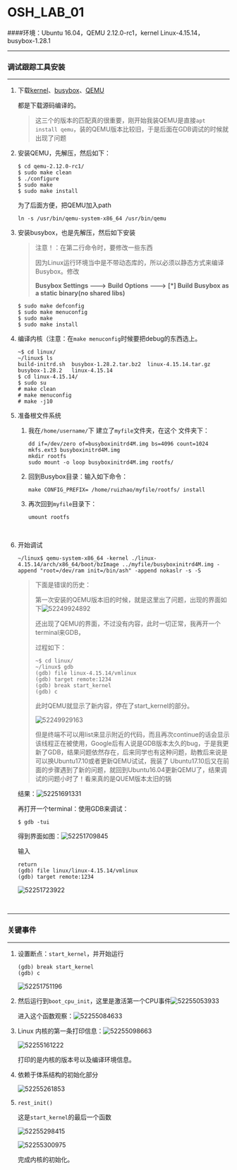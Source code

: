 # OSH_LAB_01

####环境：Ubuntu 16.04，QEMU 2.12.0-rc1，kernel Linux-4.15.14，busybox-1.28.1

---------------------

### 调试跟踪工具安装

-------------

1. 下载[kernel](https://www.kernel.org/)、[busybox](http://www.busybox.net/)、[QEMU](https://www.qemu.org/)

   都是下载源码编译的。

   > 这三个的版本的匹配真的很重要，刚开始我装QEMU是直接```apt install qemu```，装的QEMU版本比较旧，于是后面在GDB调试的时候就出现了问题

2. 安装QEMU，先解压，然后如下：

   ```shell
   $ cd qemu-2.12.0-rc1/
   $ sudo make clean
   $ ./configure 
   $ sudo make
   $ sudo make install
   ```

   为了后面方便，把QEMU加入path

   ```shell
   ln -s /usr/bin/qemu-system-x86_64 /usr/bin/qemu  
   ```

3. 安装busybox，也是先解压，然后如下安装

   > 注意！：在第二行命令时，要修改一些东西
   >
   > 因为Linux运行环境当中是不带动态库的，所以必须以静态方式来编译Busybox。修改
   >
   > **Busybox Settings --->** 
   >     **Build Options --->** 
   >          **[\*] Build Busybox as a static binary(no shared libs)**

   ```shell
   $ sudo make defconfig  
   $ sudo make menuconfig  
   $ sudo make 
   $ sudo make install 
   ```

2. 编译内核（注意：在``make menuconfig``时候要把debug的东西选上。

   ```
   ~$ cd linux/
   ~/linux$ ls
   build-initrd.sh  busybox-1.28.2.tar.bz2  linux-4.15.14.tar.gz
   busybox-1.28.2   linux-4.15.14
   $ cd linux-4.15.14/
   $ sudo su
   # make clean
   # make menuconfig
   # make -j10
   ```

5. 准备根文件系统

   1. 我在``/home/username/``下 建立了``myfile``文件夹，在这个 文件夹下：

      ```
      dd if=/dev/zero of=busyboxinitrd4M.img bs=4096 count=1024    
      mkfs.ext3 busyboxinitrd4M.img              
      mkdir rootfs  
      sudo mount -o loop busyboxinitrd4M.img rootfs/  
      ```

   2. 回到Busybox目录：输入如下命令：

      ```shell
      make CONFIG_PREFIX= /home/ruizhao/myfile/rootfs/ install 
      ```

   3. 再次回到``myfile``目录下：

      ```shell
      umount rootfs  
      ```

   ​

6. 开始调试

   ```
   ~/linux$ qemu-system-x86_64 -kernel ./linux-4.15.14/arch/x86_64/boot/bzImage ../myfile/busyboxinitrd4M.img -append "root=/dev/ram init=/bin/ash" -append nokaslr -s -S
   ```

   >  下面是错误的历史：
   >
   >  第一次安装的QEMU版本旧的时候，就是这里出了问题，出现的界面如下![52249924892](https://github.com/OSH-2018/1-ruizhao13/blob/master/pictures/1522499248925.png?raw=true)
   >
   >  还出现了QEMU的界面，不过没有内容，此时一切正常，我再开一个terminal来GDB，
   >
   >  过程如下：
   >
   >  ```
   >  ~$ cd linux/
   >  ~/linux$ gdb
   >  (gdb) file linux-4.15.14/vmlinux
   >  (gdb) target remote:1234
   >  (gdb) break start_kernel 
   >  (gdb) c
   >  ```
   >
   >  此时QEMU就显示了新内容，停在了start_kernel的部分。
   >
   >  ![52249929163](https://github.com/OSH-2018/1-ruizhao13/blob/master/pictures/1522499291632.png?raw=true)
   >
   >  但是终端不可以用list来显示附近的代码，而且再次continue的话会显示该线程正在被使用，Google后有人说是GDB版本太久的bug，于是我更新了GDB，结果问题依然存在，后来同学也有这种问题，助教后来说是可以换Ubuntu17.10或者更新QEMU试试，我装了 Ubuntu17.10后又在前面的步骤遇到了新的问题，就回到Ubuntu16.04更新QEMU了，结果调试的问题小时了！看来真的是QUEM版本太旧的锅

   结果：![52251691331](https://github.com/OSH-2018/1-ruizhao13/blob/master/pictures/1522516913316.png?raw=true)

   再打开一个terminal：使用GDB来调试：

   ```shell
   $ gdb -tui
   ```

   得到界面如图：![52251709845](https://github.com/OSH-2018/1-ruizhao13/blob/master/pictures/1522517098454.png?raw=true)

   输入

   ```shell
   return
   (gdb) file linux/linux-4.15.14/vmlinux
   (gdb) target remote:1234
   ```

   ![52251723922](https://github.com/OSH-2018/1-ruizhao13/blob/master/pictures/1522517239221.png?raw=true)

   ​


------------------------

### 关键事件

------------------------

1. 设置断点：``start_kernel``，并开始运行

   ```shell
   (gdb) break start_kernel 
   (gdb) c
   ```

   ![52251751196](https://github.com/OSH-2018/1-ruizhao13/blob/master/pictures/1522517511966.png?raw=true)

2. 然后运行到``boot_cpu_init``，这里是激活第一个CPU事件![52255053933](https://github.com/OSH-2018/1-ruizhao13/blob/master/pictures/1522550539334.png?raw=true)

   进入这个函数观察：![52255084633](https://github.com/OSH-2018/1-ruizhao13/blob/master/pictures/1522550846332.png?raw=true)

3. Linux 内核的第一条打印信息：![52255098663](https://github.com/OSH-2018/1-ruizhao13/blob/master/pictures/1522550986632.png?raw=true)

   ![52255161222](https://github.com/OSH-2018/1-ruizhao13/blob/master/pictures/1522551612226.png?raw=true)

   打印的是内核的版本号以及编译环境信息。

4. 依赖于体系结构的初始化部分

   ![52255261853](https://github.com/OSH-2018/1-ruizhao13/blob/master/pictures/1522552618533.png?raw=true)

5. ``rest_init()``

   这是``start_kernel``的最后一个函数

   ![52255298415](https://github.com/OSH-2018/1-ruizhao13/blob/master/pictures/1522552984152.png?raw=true)

   ![52255300975](https://github.com/OSH-2018/1-ruizhao13/blob/master/pictures/1522553009752.png?raw=true)

   完成内核的初始化。

